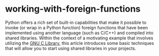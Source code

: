 # working-with-foreign-functions
Python offers a rich set of built-in capabilities that make it possible to invoke (or wrap in a Python function) foreign functions that have been implemented using another language (such as C/C++) and compiled into shared libraries. Within the context of a motivating example that involves utilizing the [GNU C Library](https://www.gnu.org/software/libc/), this article introduces some basic techniques that will allow you to start using shared libraries in your projects.
